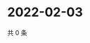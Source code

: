 # 2022-02-03

共 0 条

<!-- BEGIN WEIBO -->
<!-- 最后更新时间 Thu Feb 03 2022 10:16:17 GMT+0800 (China Standard Time) -->

<!-- END WEIBO -->
